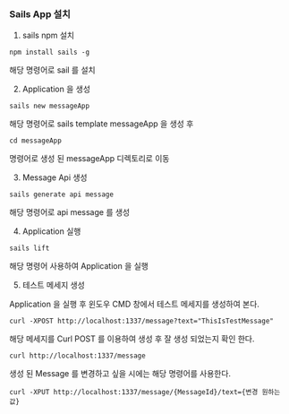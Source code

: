 ### **Sails App 설치**

1. sails npm 설치

```
npm install sails -g
```

해당 명령어로 sail 를 설치

2. Application 을 생성

```
sails new messageApp
```

해당 명령어로 sails template messageApp 을 생성 후

```
cd messageApp
```
명령어로 생성 된 messageApp 디렉토리로 이동

3. Message Api 생성

```
sails generate api message
```

해당 명령어로 api message 를 생성

4. Application 실행

```
sails lift
```
해당 명령어 사용하여 Application 을 실행

5. 테스트 메세지 생성

Application 을 실행 후 윈도우 CMD 창에서 테스트 메세지를 생성하여 본다.

```
curl -XPOST http://localhost:1337/message?text="ThisIsTestMessage"
```

해당 메세지를 Curl POST 를 이용하여 생성 후 잘 생성 되었는지 확인 한다.

```
curl http://localhost:1337/message
```
생성 된 Message 를 변경하고 싶을 시에는 해당 명령어를 사용한다.

```
curl -XPUT http://localhost:1337/message/{MessageId}/text={변경 원하는 값}
```













